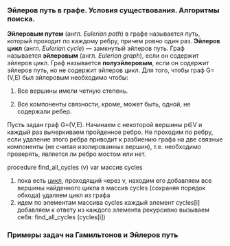 ### Эйлеров путь в графе. Условия существования. Алгоритмы поиска.
**Эйлеровым путем** (англ. _Eulerian path_) в графе называется путь, который проходит по каждому ребру, причем ровно один раз.
**Эйлеров цикл** (англ. _Eulerian cycle_) — замкнутый эйлеров путь.
Граф называется **эйлеровым** (англ. _Eulerian graph_), если он содержит эйлеров цикл. Граф называется **полуэйлеровым**, если он содержит эйлеров путь, но не содержит эйлеров цикл.
Для того, чтобы граф G=(V,E) был эйлеровым необходимо чтобы:

1. Все вершины имели четную степень.

2. Все компоненты связности, кроме, может быть, одной, не содержали ребер.

Пусть задан граф G=(V,E). Начинаем с некоторой вершины p∈V и каждый раз вычеркиваем пройденное ребро. Не проходим по ребру, если удаление этого ребра приводит к разбиению графа на две связные компоненты (не считая изолированных вершин), т.е. необходимо проверять, является ли ребро мостом или нет.

procedure find_all_cycles (v)
var массив cycles
1. пока есть [цикл](https://ru.wikipedia.org/wiki/%D0%A1%D0%BB%D0%BE%D0%B2%D0%B0%D1%80%D1%8C_%D1%82%D0%B5%D1%80%D0%BC%D0%B8%D0%BD%D0%BE%D0%B2_%D1%82%D0%B5%D0%BE%D1%80%D0%B8%D0%B8_%D0%B3%D1%80%D0%B0%D1%84%D0%BE%D0%B2#%D0%A6 "Словарь терминов теории графов"), проходящий через v, находим его
    добавляем все вершины найденного цикла в массив cycles (сохраняя порядок обхода)
    удаляем цикл из графа
2. идем по элементам массива cycles
    каждый элемент cycles[i] добавляем к ответу
    из каждого элемента рекурсивно вызываем себя: find_all_cycles (cycles[i])
### Примеры задач на Гамильтонов и Эйлеров путь